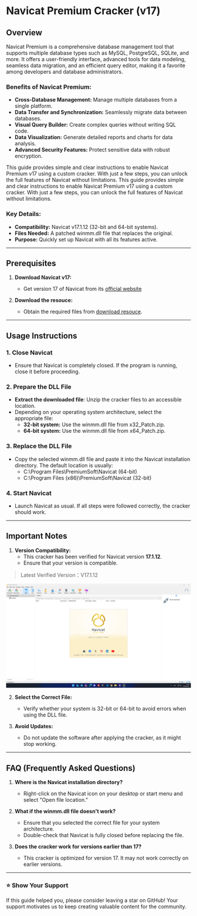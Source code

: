 # Navicat Premium Cracker (v17)

## Overview
Navicat Premium is a comprehensive database management tool that supports multiple database types such as MySQL, PostgreSQL, SQLite, and more. It offers a user-friendly interface, advanced tools for data modeling, seamless data migration, and an efficient query editor, making it a favorite among developers and database administrators.

### Benefits of Navicat Premium:
- **Cross-Database Management:** Manage multiple databases from a single platform.
- **Data Transfer and Synchronization:** Seamlessly migrate data between databases.
- **Visual Query Builder:** Create complex queries without writing SQL code.
- **Data Visualization:** Generate detailed reports and charts for data analysis.
- **Advanced Security Features:** Protect sensitive data with robust encryption.

This guide provides simple and clear instructions to enable Navicat Premium v17 using a custom cracker. With just a few steps, you can unlock the full features of Navicat without limitations.
This guide provides simple and clear instructions to enable Navicat Premium v17 using a custom cracker. With just a few steps, you can unlock the full features of Navicat without limitations. 

### Key Details:
- **Compatibility:** Navicat v17.1.12 (32-bit and 64-bit systems).
- **Files Needed:** A patched winmm.dll file that replaces the original.
- **Purpose:** Quickly set up Navicat with all its features active.

---

## Prerequisites

1. **Download Navicat v17:**
   - Get version 17 of Navicat from its [official website](https://www.navicat.com/store/navicat-premium-plan)

2. **Download the resouce:**
   - Obtain the required files from [download resouce](https://github.com/zarfadev/Navicat_Patch_v17/blob/main/Navicat_17.x.zip).

---

## Usage Instructions

### 1. **Close Navicat**
- Ensure that Navicat is completely closed. If the program is running, close it before proceeding.

### 2. **Prepare the DLL File**
- **Extract the downloaded file**: Unzip the cracker files to an accessible location.
- Depending on your operating system architecture, select the appropriate file:
  - **32-bit system:** Use the winmm.dll file from x32_Patch.zip.
  - **64-bit system:** Use the winmm.dll file from x64_Patch.zip.

### 3. **Replace the DLL File**
- Copy the selected winmm.dll file and paste it into the Navicat installation directory. The default location is usually:
  - C:\Program Files\PremiumSoft\Navicat (64-bit)
  - C:\Program Files (x86)\PremiumSoft\Navicat (32-bit)

### 4. **Start Navicat**
- Launch Navicat as usual. If all steps were followed correctly, the cracker should work.

---

## Important Notes

1. **Version Compatibility:**
   - This cracker has been verified for Navicat version **17.1.12**.
   - Ensure that your version is compatible.

>Latest Verified Version：V17.1.12
<img src="./tested.png">

2. **Select the Correct File:**
   - Verify whether your system is 32-bit or 64-bit to avoid errors when using the DLL file.

3. **Avoid Updates:**
   - Do not update the software after applying the cracker, as it might stop working.

---

## FAQ (Frequently Asked Questions)

1. **Where is the Navicat installation directory?**
   - Right-click on the Navicat icon on your desktop or start menu and select "Open file location."

2. **What if the winmm.dll file doesn't work?**
   - Ensure that you selected the correct file for your system architecture.
   - Double-check that Navicat is fully closed before replacing the file.

3. **Does the cracker work for versions earlier than 17?**
   - This cracker is optimized for version 17. It may not work correctly on earlier versions.

---

### ⭐ Show Your Support
If this guide helped you, please consider leaving a star on GitHub! Your support motivates us to keep creating valuable content for the community.
